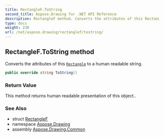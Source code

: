 ```yaml
---
title: RectangleF.ToString
second_title: Aspose.Drawing for .NET API Reference
description: RectangleF method. Converts the attributes of this Rectangle to a human readable string
type: docs
weight: 230
url: /net/aspose.drawing/rectanglef/tostring/
---
```

## RectangleF.ToString method

Converts the attributes of this [`Rectangle`](../../rectangle/) to a human readable string.

```csharp
public override string ToString()
```

### Return Value

This method returns human readable presentation of this object..

### See Also

* struct [RectangleF](../)
* namespace [Aspose.Drawing](../../rectanglef/)
* assembly [Aspose.Drawing.Common](../../../)


